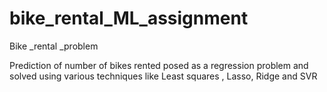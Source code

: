 # bike_rental_ML_assignment
Bike _rental _problem 


Prediction of number of bikes rented posed as a regression problem and solved using various techniques like Least squares , Lasso, Ridge and SVR
